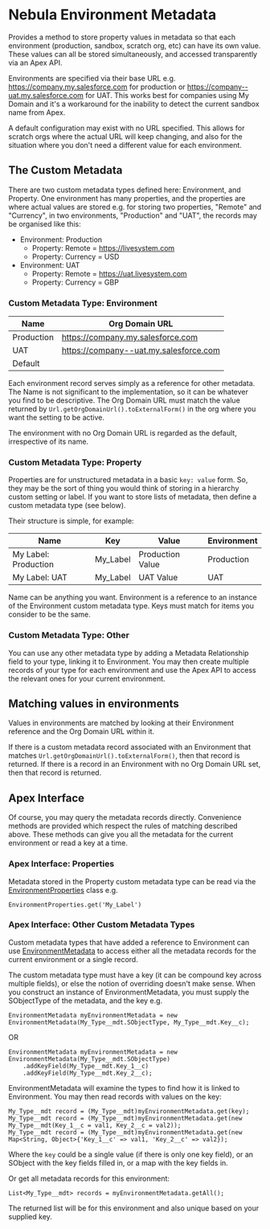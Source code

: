 # Nebula Environment Metadata

Provides a method to store property values in metadata so that each environment (production, sandbox, scratch org, etc)
can have its own value. These values can all be stored simultaneously, and accessed transparently via an Apex
API.

Environments are specified via their base URL e.g. https://company.my.salesforce.com for production or 
https://company--uat.my.salesforce.com for UAT. This works best for companies using My Domain and it's a 
workaround for the inability to detect the current sandbox name from Apex.  

A default configuration may exist with no URL specified. This allows for scratch orgs where the actual URL will keep 
changing, and also for the situation where you don't need a different value for each environment.

## The Custom Metadata

There are two custom metadata types defined here: Environment, and Property. One environment has many properties, and 
the properties are where actual values are stored e.g. for storing two properties, "Remote" and "Currency", in two 
environments, "Production" and "UAT", the records may be organised like this:

  - Environment: Production
    - Property: Remote = https://livesystem.com
    - Property: Currency = USD
  - Environment: UAT
      - Property: Remote = https://uat.livesystem.com
      - Property: Currency = GBP

### Custom Metadata Type: Environment

| Name | Org Domain URL |
| --- | --- |
| Production | https://company.my.salesforce.com |
| UAT | https://company--uat.my.salesforce.com |
| Default |  |

Each environment record serves simply as a reference for other metadata. The Name is not significant to the 
implementation, so it can be whatever you find to be descriptive. The Org Domain URL must match the value returned by 
`Url.getOrgDomainUrl().toExternalForm()` in the org where you want the setting to be active.

The environment with no Org Domain URL is regarded as the default, irrespective of its name. 

### Custom Metadata Type: Property

Properties are for unstructured metadata in a basic `key: value` form. So, they may be the sort of thing you would think 
of storing in a hierarchy custom setting or label. If you want to store lists of metadata, then define a custom metadata type 
(see below).

Their structure is simple, for example:

| Name | Key | Value | Environment | 
| --- | --- | --- | --- |
| My Label: Production | My_Label | Production Value | Production |
| My Label: UAT | My_Label | UAT Value | UAT |

Name can be anything you want. Environment is a reference to an instance of the Environment custom metadata type. Keys 
must match for items you consider to be the same.

### Custom Metadata Type: Other

You can use any other metadata type by adding a Metadata Relationship field to your type, linking it to Environment. You
may then create multiple records of your type for each environment and use the Apex API to access the relevant ones for 
your current environment. 

## Matching values in environments

Values in environments are matched by looking at their Environment reference and the Org Domain URL within it. 

If there is a custom metadata record associated with an Environment that matches `Url.getOrgDomainUrl().toExternalForm()`,
then that record is returned. If there is a record in an Environment with no Org Domain URL set, then that record is returned.

## Apex Interface

Of course, you may query the metadata records directly. Convenience methods are provided which respect the rules of 
matching described above. These methods can give you all the metadata for the current environment or read a key at a time.

### Apex Interface: Properties

Metadata stored in the Property custom metadata type can be read via the [EnvironmentProperties](force-app/main/default/classes/EnvironmentProperties.cls) class e.g.

    EnvironmentProperties.get('My_Label')

### Apex Interface: Other Custom Metadata Types

Custom metadata types that have added a reference to Environment can use [EnvironmentMetadata](force-app/main/default/classes/EnvironmentMetadata.cls)
to access either all the metadata records for the current environment or a single record.

The custom metadata type must have a key (it can be compound key across multiple fields), or else the 
notion of overriding doesn't make sense. When you construct an instance of EnvironmentMetadata, you must supply the 
SObjectType of the metadata, and the key e.g.

    EnvironmentMetadata myEnvironmentMetadata = new EnvironmentMetadata(My_Type__mdt.SObjectType, My_Type__mdt.Key__c);

OR

    EnvironmentMetadata myEnvironmentMetadata = new EnvironmentMetadata(My_Type__mdt.SObjectType)
        .addKeyField(My_Type__mdt.Key_1__c)
        .addKeyField(My_Type__mdt.Key_2__c);


EnvironmentMetadata will examine the types to find how it is linked to Environment. You may then read records with 
values on the key:

    My_Type__mdt record = (My_Type__mdt)myEnvironmentMetadata.get(key);
    My_Type__mdt record = (My_Type__mdt)myEnvironmentMetadata.get(new My_Type__mdt(Key_1__c = val1, Key_2__c = val2));
    My_Type__mdt record = (My_Type__mdt)myEnvironmentMetadata.get(new Map<String, Object>{'Key_1__c' => val1, 'Key_2__c' => val2});

Where the `key` could be a single value (if there is only one key field), or an SObject with the key fields filled in, or
a map with the key fields in.

Or get all metadata records for this environment:

    List<My_Type__mdt> records = myEnvironmentMetadata.getAll();

The returned list will be for this environment and also unique based on your supplied key. 